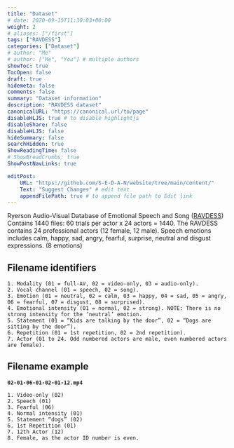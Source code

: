 ```yaml
---
title: "Dataset"
# date: 2020-09-15T11:30:03+00:00
weight: 2
# aliases: ["/first"]
tags: ["RAVDESS"]
categories: ["Dataset"]
# author: "Me"
# author: ["Me", "You"] # multiple authors
showToc: true
TocOpen: false
draft: true
hidemeta: false
comments: false
summary: "Dataset information"
description: "RAVDESS dataset"
canonicalURL: "https://canonical.url/to/page"
disableHLJS: true # to disable highlightjs
disableShare: false
disableHLJS: false
hideSummary: false
searchHidden: true
ShowReadingTime: false
# ShowBreadCrumbs: true
ShowPostNavLinks: true

editPost:
    URL: "https://github.com/S-E-D-A-N/website/tree/main/content/"
    Text: "Suggest Changes" # edit text
    appendFilePath: true # to append file path to Edit link
---
```


Ryerson Audio-Visual Database of Emotional Speech and Song ([RAVDESS](https://smartlaboratory.org/ravdess/))
Contains 1440 files: 60 trials per actor x 24 actors = 1440. The RAVDESS contains 24 professional actors (12 female, 12 male).
Speech emotions includes calm, happy, sad, angry, fearful, surprise, neutral and disgust expressions. (8 emotions)

## Filename identifiers 


    1. Modality (01 = full-AV, 02 = video-only, 03 = audio-only).
    2. Vocal channel (01 = speech, 02 = song).
    3. Emotion (01 = neutral, 02 = calm, 03 = happy, 04 = sad, 05 = angry, 06 = fearful, 07 = disgust, 08 = surprised).
    4. Emotional intensity (01 = normal, 02 = strong). NOTE: There is no strong intensity for the ‘neutral’ emotion.
    5. Statement (01 = “Kids are talking by the door”, 02 = “Dogs are sitting by the door”).
    6. Repetition (01 = 1st repetition, 02 = 2nd repetition).
    7. Actor (01 to 24. Odd numbered actors are male, even numbered actors are female).


## Filename example 

**```02-01-06-01-02-01-12.mp4```** 
    
    1. Video-only (02)
    2. Speech (01)
    3. Fearful (06)
    4. Normal intensity (01)
    5. Statement “dogs” (02)
    6. 1st Repetition (01)
    7. 12th Actor (12)
    8. Female, as the actor ID number is even.
